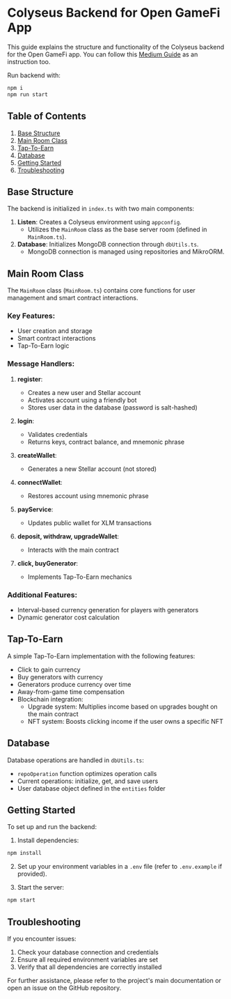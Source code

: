 # Colyseus Backend for Open GameFi App

This guide explains the structure and functionality of the Colyseus backend for the Open GameFi app. You can follow this [Medium Guide](https://opengamefi.medium.com/c6bbb65c473b) as an instruction too.

Run backend with:

```bash
npm i
npm run start
```

## Table of Contents
1. [Base Structure](#base-structure)
2. [Main Room Class](#main-room-class)
3. [Tap-To-Earn](#Tap-To-Earn)
4. [Database](#database)
5. [Getting Started](#getting-started)
6. [Troubleshooting](#troubleshooting)

## Base Structure

The backend is initialized in `index.ts` with two main components:

1. **Listen**: Creates a Colyseus environment using `appconfig`.
   - Utilizes the `MainRoom` class as the base server room (defined in `MainRoom.ts`).
2. **Database**: Initializes MongoDB connection through `dbUtils.ts`.
   - MongoDB connection is managed using repositories and MikroORM.

## Main Room Class

The `MainRoom` class (`MainRoom.ts`) contains core functions for user management and smart contract interactions.

### Key Features:
- User creation and storage
- Smart contract interactions
- Tap-To-Earn logic

### Message Handlers:

1. **register**: 
   - Creates a new user and Stellar account
   - Activates account using a friendly bot
   - Stores user data in the database (password is salt-hashed)

2. **login**: 
   - Validates credentials
   - Returns keys, contract balance, and mnemonic phrase

3. **createWallet**: 
   - Generates a new Stellar account (not stored)

4. **connectWallet**: 
   - Restores account using mnemonic phrase

5. **payService**: 
   - Updates public wallet for XLM transactions

6. **deposit, withdraw, upgradeWallet**: 
   - Interacts with the main contract

7. **click, buyGenerator**: 
   - Implements Tap-To-Earn mechanics

### Additional Features:
- Interval-based currency generation for players with generators
- Dynamic generator cost calculation

## Tap-To-Earn

A simple Tap-To-Earn implementation with the following features:

- Click to gain currency
- Buy generators with currency
- Generators produce currency over time
- Away-from-game time compensation
- Blockchain integration:
  - Upgrade system: Multiplies income based on upgrades bought on the main contract
  - NFT system: Boosts clicking income if the user owns a specific NFT

## Database

Database operations are handled in `dbUtils.ts`:

- `repoOperation` function optimizes operation calls
- Current operations: initialize, get, and save users
- User database object defined in the `entities` folder

## Getting Started

To set up and run the backend:

1. Install dependencies:
```bash
npm install
```
2. Set up your environment variables in a `.env` file (refer to `.env.example` if provided).

3. Start the server:

```bash
npm start
```

## Troubleshooting

If you encounter issues:

1. Check your database connection and credentials
2. Ensure all required environment variables are set
3. Verify that all dependencies are correctly installed

For further assistance, please refer to the project's main documentation or open an issue on the GitHub repository.